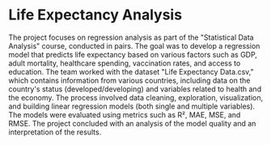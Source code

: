 # Life Expectancy Analysis
The project focuses on regression analysis as part of the "Statistical Data Analysis" course, conducted in pairs. The goal was to develop a regression model that predicts life expectancy based on various factors such as GDP, adult mortality, healthcare spending, vaccination rates, and access to education.
The team worked with the dataset "Life Expectancy Data.csv," which contains information from various countries, including data on the country's status (developed/developing) and variables related to health and the economy. The process involved data cleaning, exploration, visualization, and building linear regression models (both single and multiple variables). The models were evaluated using metrics such as R², MAE, MSE, and RMSE. The project concluded with an analysis of the model quality and an interpretation of the results.

